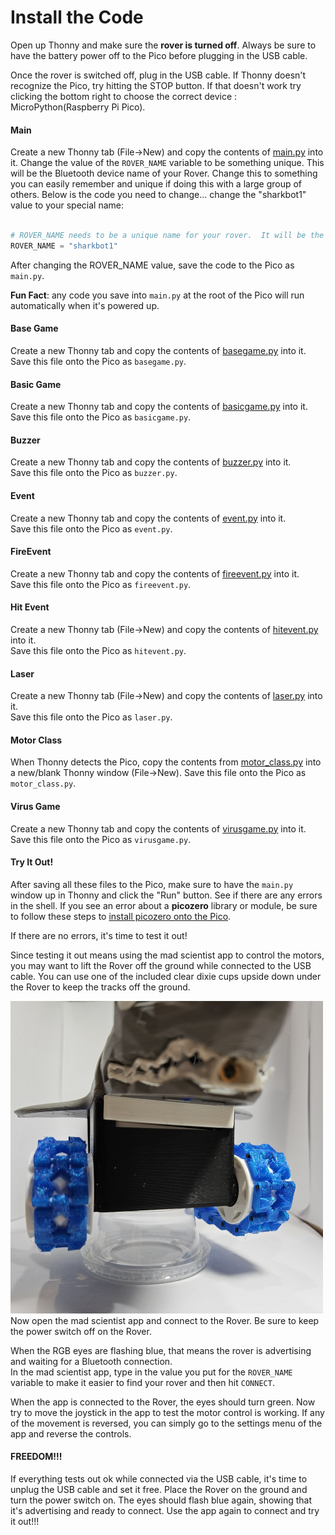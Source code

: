 # Install the Code

Open up Thonny and make sure the **rover is turned off**.  Always be sure to have the battery power off to the Pico before plugging in the USB cable.

Once the rover is switched off, plug in the USB cable.  If Thonny doesn't recognize the Pico, try hitting the STOP button.  If that doesn't work try clicking the bottom right to choose the correct device : MicroPython(Raspberry Pi Pico).


#### Main

Create a new Thonny tab (File->New) and copy the contents of [main.py](https://raw.githubusercontent.com/javaplus/MadScientist/refs/heads/main/code/main.py) into it.
Change the value of the `ROVER_NAME` variable to be something unique.  This will be the Bluetooth device name of your Rover.  Change this to something you can easily remember and unique if doing this with a large group of others.
Below is the code you need to change... change the "sharkbot1" value to your special name:
```Python

# ROVER_NAME needs to be a unique name for your rover.  It will be the Bluetooth device name
ROVER_NAME = "sharkbot1"

```
After changing the ROVER_NAME value, save the code to the Pico as `main.py`. 

**Fun Fact**: any code you save into `main.py` at the root of the Pico will run automatically when it's powered up.

#### Base Game  
Create a new Thonny tab and copy the contents of [basegame.py](https://raw.githubusercontent.com/javaplus/MadScientist/refs/heads/main/code/basegame.py) into it.  
Save this file onto the Pico as `basegame.py`.


#### Basic Game  
Create a new Thonny tab and copy the contents of [basicgame.py](https://raw.githubusercontent.com/javaplus/MadScientist/refs/heads/main/code/basicgame.py) into it.  
Save this file onto the Pico as `basicgame.py`.

#### Buzzer  
Create a new Thonny tab and copy the contents of [buzzer.py](https://raw.githubusercontent.com/javaplus/MadScientist/refs/heads/main/code/buzzer.py) into it.  
Save this file onto the Pico as `buzzer.py`.

#### Event  
Create a new Thonny tab and copy the contents of [event.py](https://raw.githubusercontent.com/javaplus/MadScientist/refs/heads/main/code/event.py) into it.  
Save this file onto the Pico as `event.py`.

#### FireEvent  
Create a new Thonny tab and copy the contents of [fireevent.py](https://raw.githubusercontent.com/javaplus/MadScientist/refs/heads/main/code/fireevent.py) into it.  
Save this file onto the Pico as `fireevent.py`.

#### Hit Event  
Create a new Thonny tab (File->New) and copy the contents of [hitevent.py](https://raw.githubusercontent.com/javaplus/MadScientist/refs/heads/main/code/hitevent.py) into it.  
Save this file onto the Pico as `hitevent.py`.

#### Laser  
Create a new Thonny tab (File->New) and copy the contents of [laser.py](https://raw.githubusercontent.com/javaplus/MadScientist/refs/heads/main/code/laser.py) into it.  
Save this file onto the Pico as `laser.py`.

#### Motor Class
When Thonny detects the Pico, copy the contents from [motor_class.py](https://raw.githubusercontent.com/javaplus/MadScientist/refs/heads/main/code/motor_class.py) into a new/blank Thonny window (File->New).
Save this file onto the Pico as `motor_class.py`.  

#### Virus Game  
Create a new Thonny tab and copy the contents of [virusgame.py](https://raw.githubusercontent.com/javaplus/MadScientist/refs/heads/main/code/virusgame.py) into it.  
Save this file onto the Pico as `virusgame.py`.

####  Try It Out!

After saving all these files to the Pico, make sure to have the `main.py` window up in Thonny and click the "Run" button.  See if there are any errors in the shell.
If you see an error about a **picozero** library or module, be sure to follow these steps to [install picozero onto the Pico](https://picozero.readthedocs.io/en/latest/gettingstarted.html#install-picozero-from-pypi-in-thonny).

If there are no errors, it's time to test it out!

Since testing it out means using the mad scientist app to control the motors, you may want to lift the Rover off the ground while connected to the USB cable.  You can use one of the included clear dixie cups upside down under the Rover to keep the tracks off the ground.

<img alt="Rover Lift" src="/lessons/images/assembly/lift.jpg" width="500"/>
Now open the mad scientist app and connect to the Rover.  Be sure to keep the power switch off on the Rover.  

When the RGB eyes are flashing blue, that means the rover is advertising and waiting for a Bluetooth connection.  
In the mad scientist app, type in the value you put for the `ROVER_NAME` variable to make it easier to find your rover and then hit `CONNECT`.

When the app is connected to the Rover, the eyes should turn green.  Now try to move the joystick in the app to test the motor control is working.  If any of the movement is reversed, you can simply go to the settings menu of the app and reverse the controls.

#### FREEDOM!!!

If everything tests out ok while connected via the USB cable, it's time to unplug the USB cable and set it free.  Place the Rover on the ground and turn the power switch on.  The eyes should flash blue again, showing that it's advertising and ready to connect.  Use the app again to connect and try it out!!!


